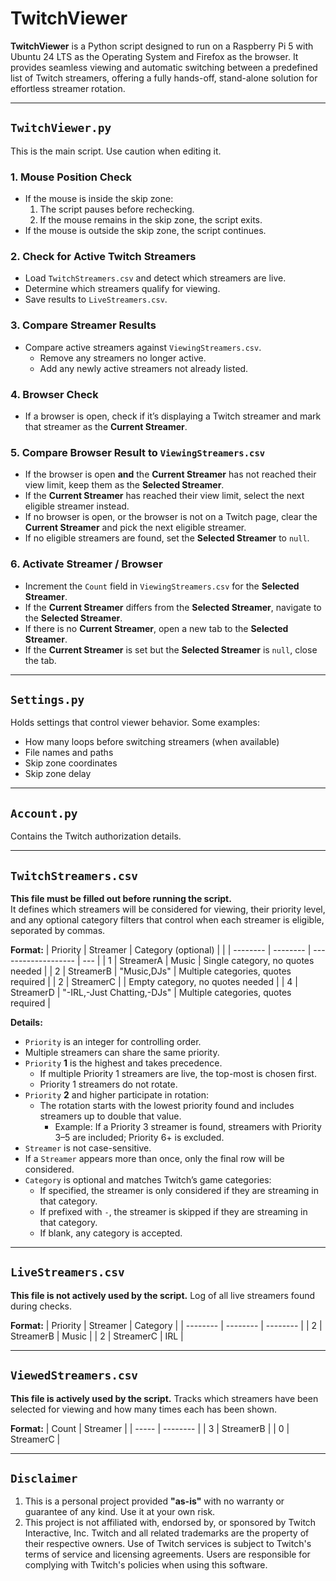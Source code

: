 # TwitchViewer
**TwitchViewer** is a Python script designed to run on a Raspberry Pi 5 with Ubuntu 24 LTS as the Operating System and Firefox as the browser. It provides seamless viewing and automatic switching between a predefined list of Twitch streamers, offering a fully hands-off, stand-alone solution for effortless streamer rotation.

---

## `TwitchViewer.py`
This is the main script. Use caution when editing it.
### 1. Mouse Position Check
- If the mouse is inside the skip zone:  
  1. The script pauses before rechecking.  
  2. If the mouse remains in the skip zone, the script exits.  
- If the mouse is outside the skip zone, the script continues.
### 2. Check for Active Twitch Streamers
- Load `TwitchStreamers.csv` and detect which streamers are live.
- Determine which streamers qualify for viewing.
- Save results to `LiveStreamers.csv`.
### 3. Compare Streamer Results
- Compare active streamers against `ViewingStreamers.csv`.
  - Remove any streamers no longer active.
  - Add any newly active streamers not already listed.
### 4. Browser Check
- If a browser is open, check if it’s displaying a Twitch streamer and mark that streamer as the **Current Streamer**.
### 5. Compare Browser Result to `ViewingStreamers.csv`
- If the browser is open **and** the **Current Streamer** has not reached their view limit, keep them as the **Selected Streamer**.
- If the **Current Streamer** has reached their view limit, select the next eligible streamer instead.
- If no browser is open, or the browser is not on a Twitch page, clear the **Current Streamer** and pick the next eligible streamer.
- If no eligible streamers are found, set the **Selected Streamer** to `null`.
### 6. Activate Streamer / Browser
- Increment the `Count` field in `ViewingStreamers.csv` for the **Selected Streamer**.
- If the **Current Streamer** differs from the **Selected Streamer**, navigate to the **Selected Streamer**.
- If there is no **Current Streamer**, open a new tab to the **Selected Streamer**.
- If the **Current Streamer** is set but the **Selected Streamer** is `null`, close the tab.

---

## `Settings.py`
Holds settings that control viewer behavior. Some examples:
- How many loops before switching streamers (when available)
- File names and paths
- Skip zone coordinates
- Skip zone delay

---

## `Account.py`
Contains the Twitch authorization details.

---

## `TwitchStreamers.csv`
**This file must be filled out before running the script.**  
It defines which streamers will be considered for viewing, their priority level, and any optional category filters that control when each streamer is eligible, seporated by commas.

**Format:**
| Priority | Streamer | Category (optional) | |
| -------- | -------- | ------------------- | --- |
| 1 | StreamerA | Music | Single category, no quotes needed |
| 2 | StreamerB | "Music,DJs" | Multiple categories, quotes required |
| 2 | StreamerC | | Empty category, no quotes needed |
| 4 | StreamerD | "-IRL,-Just Chatting,-DJs" | Multiple categories, quotes required |

**Details:**
- `Priority` is an integer for controlling order.
- Multiple streamers can share the same priority.
- `Priority` **1** is the highest and takes precedence.
  - If multiple Priority 1 streamers are live, the top-most is chosen first.
  - Priority 1 streamers do not rotate.
- `Priority` **2** and higher participate in rotation:
  - The rotation starts with the lowest priority found and includes streamers up to double that value.
    - Example: If a Priority 3 streamer is found, streamers with Priority 3–5 are included; Priority 6+ is excluded.
- `Streamer` is not case-sensitive.
- If a `Streamer` appears more than once, only the final row will be considered.
- `Category` is optional and matches Twitch’s game categories:
  - If specified, the streamer is only considered if they are streaming in that category.
  - If prefixed with `-`, the streamer is skipped if they are streaming in that category.
  - If blank, any category is accepted.

---

## `LiveStreamers.csv`
**This file is not actively used by the script.**
Log of all live streamers found during checks.  

**Format:**
| Priority | Streamer | Category |
| -------- | -------- | -------- |
| 2 | StreamerB | Music |
| 2 | StreamerC | IRL |

---

## `ViewedStreamers.csv`
**This file is actively used by the script.**
Tracks which streamers have been selected for viewing and how many times each has been shown.  

**Format:**
| Count | Streamer |
| ----- | -------- |
| 3 | StreamerB |
| 0 | StreamerC |

---

## `Disclaimer`
1. This is a personal project provided **"as-is"** with no warranty or guarantee of any kind. Use it at your own risk.
2. This project is not affiliated with, endorsed by, or sponsored by Twitch Interactive, Inc. Twitch and all related trademarks are the property of their respective owners. Use of Twitch services is subject to Twitch's terms of service and licensing agreements. Users are responsible for complying with Twitch's policies when using this software.

